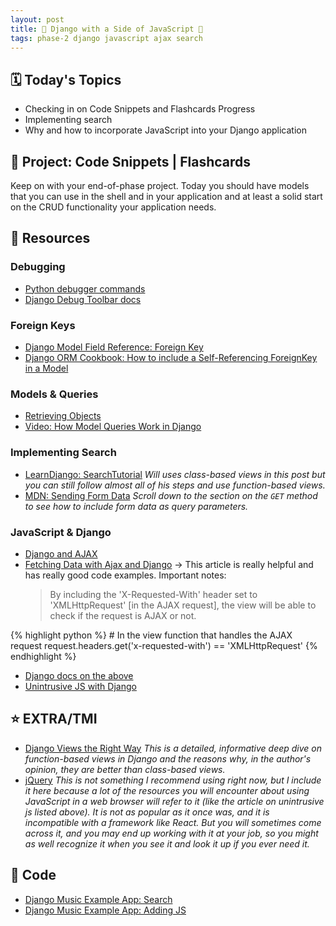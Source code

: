 ```yaml
---
layout: post
title: 🍔 Django with a Side of JavaScript 🍟
tags: phase-2 django javascript ajax search
---
```


## 🗓️ Today's Topics

- Checking in on Code Snippets and Flashcards Progress
- Implementing search
- Why and how to incorporate JavaScript into your Django application

## 🎯 Project: Code Snippets | Flashcards

Keep on with your end-of-phase project. Today you should have models that you can use in the shell and in your application and at least a solid start on the CRUD functionality your application needs.

## 🔖 Resources

### Debugging

- [Python debugger commands](https://docs.python.org/3/library/pdb.html?highlight=debugger#debugger-commands)
- [Django Debug Toolbar docs](https://django-debug-toolbar.readthedocs.io/en/latest/)

### Foreign Keys

- [Django Model Field Reference: Foreign Key](https://docs.djangoproject.com/en/3.2/ref/models/fields/#foreignkey)
- [Django ORM Cookbook: How to include a Self-Referencing ForeignKey in a Model](https://books.agiliq.com/projects/django-orm-cookbook/en/latest/self_fk.html#how-to-include-a-self-referencing-foreignkey-in-a-model)

### Models & Queries

- [Retrieving Objects](https://docs.djangoproject.com/en/3.2/topics/db/queries/#retrieving-objects)
- [Video: How Model Queries Work in Django](https://www.youtube.com/watch?v=WimXjp0ryOo)

### Implementing Search

- [LearnDjango: SearchTutorial](https://learndjango.com/tutorials/django-search-tutorial) _Will uses class-based views in this post but you can still follow almost all of his steps and use function-based views._
- [MDN: Sending Form Data](https://developer.mozilla.org/en-US/docs/Learn/Forms/Sending_and_retrieving_form_data) _Scroll down to the section on the `GET` method to see how to include form data as query parameters._

### JavaScript & Django

- [Django and AJAX](https://realpython.com/django-and-ajax-form-submissions/)
- [Fetching Data with Ajax and Django](https://www.brennantymrak.com/articles/fetching-data-with-ajax-and-django.html) -> This article is really helpful and has really good code examples. Important notes:
  > By including the 'X-Requested-With' header set to 'XMLHttpRequest' [in the AJAX request], the view will be able to check if the request is AJAX or not.

{% highlight python %}
    # In the view function that handles the AJAX request
    request.headers.get('x-requested-with') == 'XMLHttpRequest'
{% endhighlight %}

- [Django docs on the above](https://docs.djangoproject.com/en/3.2/ref/request-response/#django.http.HttpRequest.is_ajax)
- [Unintrusive JS with Django](https://lethain.com/intro-to-unintrusive-javascript-with-django/)

## ⭐ EXTRA/TMI

- [Django Views the Right Way](https://spookylukey.github.io/django-views-the-right-way/the-pattern.html) _This is a detailed, informative deep dive on function-based views in Django and the reasons why, in the author's opinion, they are better than class-based views._
- [jQuery](https://jquery.com/) _This is not something I recommend using right now, but I include it here because a lot of the resources you will encounter about using JavaScript in a web browser will refer to it (like the article on unintrusive js listed above). It is not as popular as it once was, and it is incompatible with a framework like React. But you will sometimes come across it, and you may end up working with it at your job, so you might as well recognize it when you see it and look it up if you ever need it._

## 🦉 Code

- [Django Music Example App: Search](https://github.com/Momentum-Team-9/example-django-music/tree/search)
- [Django Music Example App: Adding JS](https://github.com/Momentum-Team-9/example-django-music/tree/adding-js-to-django)
